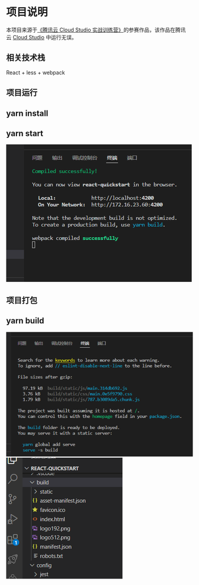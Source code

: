 # 项目说明

本项目来源于[《腾讯云 Cloud Studio 实战训练营》](https://marketing.csdn.net/p/06a21ca7f4a1843512fa8f8c40a16635)的参赛作品，该作品在腾讯云 [Cloud Studio](https://www.cloudstudio.net/?utm=csdn) 中运行无误。

## 相关技术栈

React + less + webpack

## 项目运行  
## yarn install   
## yarn start

![Alt text](image.png)
## 项目打包    
## yarn build
![Alt text](image-1.png)
![Alt text](image-2.png)